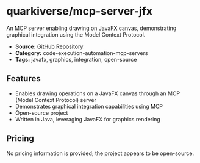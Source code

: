 # quarkiverse/mcp-server-jfx

An MCP server enabling drawing on JavaFX canvas, demonstrating graphical integration using the Model Context Protocol.

- **Source:** [GitHub Repository](https://github.com/quarkiverse/quarkus-mcp-servers/tree/main/jfx)
- **Category:** code-execution-automation-mcp-servers
- **Tags:** javafx, graphics, integration, open-source

## Features
- Enables drawing operations on a JavaFX canvas through an MCP (Model Context Protocol) server
- Demonstrates graphical integration capabilities using MCP
- Open-source project
- Written in Java, leveraging JavaFX for graphics rendering

## Pricing
No pricing information is provided; the project appears to be open-source.